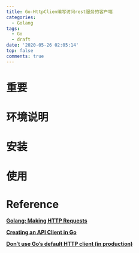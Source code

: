```yaml
---
title: Go-HttpClien编写访问rest服务的客户端
categories:
  - Golang
tags:
  - Go
  - draft
date: '2020-05-26 02:05:14'
top: false
comments: true
---
```


# 重要

# 环境说明

# 安装

# 使用

# Reference

**[Golang: Making HTTP Requests](http://polyglot.ninja/golang-making-http-requests/)**

[**Creating an API Client in Go**](https://www.scaledrone.com/blog/creating-an-api-client-in-go/)

**[Don’t use Go’s default HTTP client (in production)](https://medium.com/@nate510/don-t-use-go-s-default-http-client-4804cb19f779)**